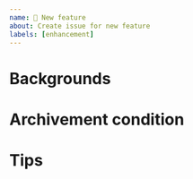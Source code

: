 ```yaml
---
name: 🚀 New feature
about: Create issue for new feature
labels: [enhancement]
---
```


# Backgrounds

# Archivement condition

# Tips
